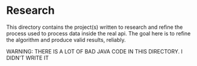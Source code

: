 # Research

This directory contains the project(s) written to research and refine the
process used to process data inside the real api. The goal here is to refine
the algorithm and produce valid results, reliably.

WARNING: THERE IS A LOT OF BAD JAVA CODE IN THIS DIRECTORY. I DIDN'T WRITE IT
